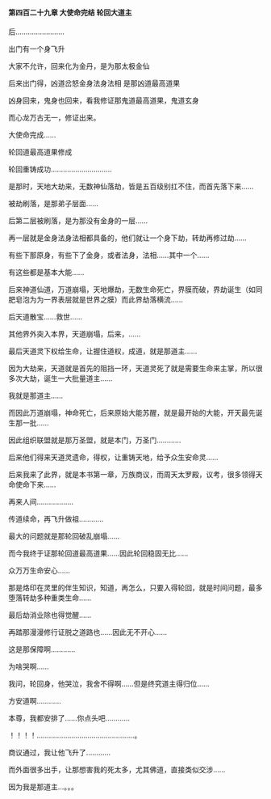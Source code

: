 #### 第四百二十九章 大使命完结 轮回大道主

后……………………

出门有一个身飞升

大家不允许，回来化为金丹，是为那太极金仙

后来出门得，凶道岔怒金身法身法相
是那凶道最高道果

凶身回来，鬼身也回来，看我修证那鬼道最高道果，鬼道玄身

而心龙万古无一，修证出来。

大使命完成……

轮回道最高道果修成

轮回重铸成功…………………………

是那时，天地大劫来，无数神仙落劫，皆是五百级别扛不住，而首先落下来……

被劫刷落，是那弟子层面……

后第二层被刷落，是为那没有金身的一层……

再一层就是金身法身法相都具备的，他们就让一个身下劫，转劫再修过劫……

有些下那原身，有些下了金身，或者法身，法相……其中一个……

有这些都是基本大能……

后来神道仙道，万道崩塌，天地爆劫，无数生命死亡，界膜而破，界劫诞生（如同肥皂泡为为一界表层就是世界之膜）而此界劫落横流……

后天道散宝……救世……

其他界外突入本界，天道崩塌，后来，……

最后天道灵下权给生命，让握住道权，成道，就是那道主……

因为大劫来，天道就是首先的阻挡一环，天道灵死了就是需要生命来主掌，所以很多次大劫，诞生一大批量道主……

我就是那道主……

而因此万道崩塌，神命死亡，后来原始大能苏醒，就是最开始的大能，开天最先诞生那一批……

因此组织联盟就是那万圣盟，就是本门，万圣门…………

后来他们得来天道灵遗命，得权，让重铸天地，给予众生安命灵……

后来我来了此界，就是本书第一章，万族商议，而周天太罗殿，议考，很多领得天命使命下来……

再来人间………………

传道续命，再飞升做祖…………

最大的问题就是那轮回破乱崩塌……

而今我终于证那轮回道最高道果……因此轮回稳固无比……

众万万生命安心……

那是烙印在灵里的伴生知识，知道，再怎么，只要入得轮回，就是时间问题，最多堕落转劫多种重类生命……

最后劫消业除也得觉醒……

再踏那漫漫修行证脱之道路也……因此无不开心……

这是那保障啊…………


为啥哭啊……

我问，轮回身，他哭泣，我舍不得啊……但是终究道主得归位……

方安道啊…………

本尊，我都安排了……你点头吧…………


！！！！…………………………………………。

商议通过，我让他飞升了…………


而外面很多出手，让那想害我的死太多，尤其佛道，直接类似交涉……

因为我是那道主…。。。